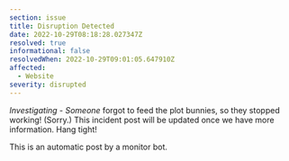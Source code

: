 ```yaml
---
section: issue
title: Disruption Detected
date: 2022-10-29T08:18:28.027347Z
resolved: true
informational: false
resolvedWhen: 2022-10-29T09:01:05.647910Z
affected:
  - Website
severity: disrupted
---
```

*Investigating* - _Someone_ forgot to feed the plot bunnies, so they stopped working! (Sorry.) This incident post will be updated once we have more information. Hang tight!

This is an automatic post by a monitor bot.
        